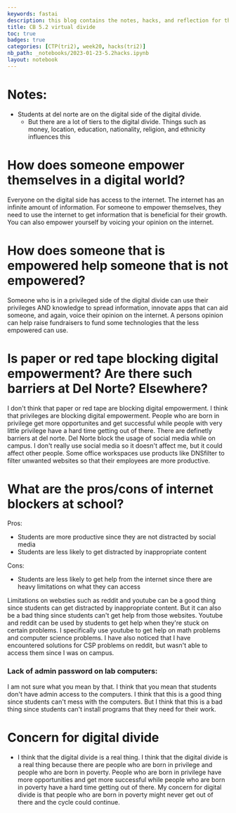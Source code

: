 ```yaml
---
keywords: fastai
description: this blog contains the notes, hacks, and reflection for the collegeboard article 5.2 virtual divide. 
title: CB 5.2 virtual divide
toc: true
badges: true
categories: [CTP(tri2), week20, hacks(tri2)]
nb_path: _notebooks/2023-01-23-5.2hacks.ipynb
layout: notebook
---
```


<!--
#################################################
### THIS FILE WAS AUTOGENERATED! DO NOT EDIT! ###
#################################################
# file to edit: _notebooks/2023-01-23-5.2hacks.ipynb
-->

<div class="container" id="notebook-container">
        
<div class="cell border-box-sizing text_cell rendered"><div class="inner_cell">
<div class="text_cell_render border-box-sizing rendered_html">
<h1 id="Notes:">Notes:<a class="anchor-link" href="#Notes:"> </a></h1><ul>
<li>Students at del norte are on the digital side of the digital divide. <ul>
<li>But there are a lot of tiers to the digital divide. Things such as money, location, education, nationality, religion, and ethnicity influences this</li>
</ul>
</li>
</ul>

</div>
</div>
</div>
<div class="cell border-box-sizing text_cell rendered"><div class="inner_cell">
<div class="text_cell_render border-box-sizing rendered_html">
<h1 id="How-does-someone-empower-themselves-in-a-digital-world?">How does someone empower themselves in a digital world?<a class="anchor-link" href="#How-does-someone-empower-themselves-in-a-digital-world?"> </a></h1><p>Everyone on the digital side has access to the internet. The internet has an infinite amount of information. For someone to empower themselves, they need to use the internet to get information that is beneficial for their growth. You can also empower yourself by voicing your opinion on the internet.</p>

</div>
</div>
</div>
<div class="cell border-box-sizing text_cell rendered"><div class="inner_cell">
<div class="text_cell_render border-box-sizing rendered_html">
<h1 id="How-does-someone-that-is-empowered-help-someone-that-is-not-empowered?">How does someone that is empowered help someone that is not empowered?<a class="anchor-link" href="#How-does-someone-that-is-empowered-help-someone-that-is-not-empowered?"> </a></h1><p>Someone who is in a privileged side of the digital divide can use their privileges AND knowledge to spread information, innovate apps that can aid someone, and again, voice their opinion on the internet. A persons opinion can help raise fundraisers to fund some technologies that the less empowered can use.</p>

</div>
</div>
</div>
<div class="cell border-box-sizing text_cell rendered"><div class="inner_cell">
<div class="text_cell_render border-box-sizing rendered_html">
<h1 id="Is-paper-or-red-tape-blocking-digital-empowerment?-Are-there-such-barriers-at-Del-Norte?-Elsewhere?">Is paper or red tape blocking digital empowerment? Are there such barriers at Del Norte? Elsewhere?<a class="anchor-link" href="#Is-paper-or-red-tape-blocking-digital-empowerment?-Are-there-such-barriers-at-Del-Norte?-Elsewhere?"> </a></h1><p>I don't think that paper or red tape are blocking digital empowerment. I think that privileges are blocking digital empowerment. People who are born in privilege get more opportunites and get successful while people with very little privilege have a hard time getting out of there. There are definetly barriers at del norte. Del Norte block the usage of social media while on campus. I don't really use social media so it doesn't affect me, but it could affect other people. Some office workspaces use products like DNSfilter to filter unwanted websites so that their employees are more productive.</p>

</div>
</div>
</div>
<div class="cell border-box-sizing text_cell rendered"><div class="inner_cell">
<div class="text_cell_render border-box-sizing rendered_html">
<h1 id="What-are-the-pros/cons-of-internet-blockers-at-school?">What are the pros/cons of internet blockers at school?<a class="anchor-link" href="#What-are-the-pros/cons-of-internet-blockers-at-school?"> </a></h1><p>Pros:</p>
<ul>
<li>Students are more productive since they are not distracted by social media</li>
<li>Students are less likely to get distracted by inappropriate content</li>
</ul>
<p>Cons:</p>
<ul>
<li>Students are less likely to get help from the internet since there are heavy limitations on what they can access</li>
</ul>
<p>Limitations on websties such as reddit and youtube can be a good thing since students can get distracted by inappropriate content. But it can also be a bad thing since students can't get help from those websites. Youtube and reddit can be used by students to get help when they're stuck on certain problems. I specifically use youtube to get help on math problems and computer science problems. I have also noticed that I have encountered solutions for CSP problems on reddit, but wasn't able to access them since I was on campus.</p>
<h3 id="Lack-of-admin-password-on-lab-computers:">Lack of admin password on lab computers:<a class="anchor-link" href="#Lack-of-admin-password-on-lab-computers:"> </a></h3><p>I am not sure what you mean by that. I think that you mean that students don't have admin access to the computers. I think that this is a good thing since students can't mess with the computers. But I think that this is a bad thing since students can't install programs that they need for their work.</p>

</div>
</div>
</div>
<div class="cell border-box-sizing text_cell rendered"><div class="inner_cell">
<div class="text_cell_render border-box-sizing rendered_html">
<h1 id="Concern-for-digital-divide">Concern for digital divide<a class="anchor-link" href="#Concern-for-digital-divide"> </a></h1><ul>
<li>I think that the digital divide is a real thing. I think that the digital divide is a real thing because there are people who are born in privilege and people who are born in poverty. People who are born in privilege have more opportunities and get more successful while people who are born in poverty have a hard time getting out of there. My concern for digital divide is that people who are born in poverty might never get out of there and the cycle could continue. </li>
</ul>

</div>
</div>
</div>
</div>
 

